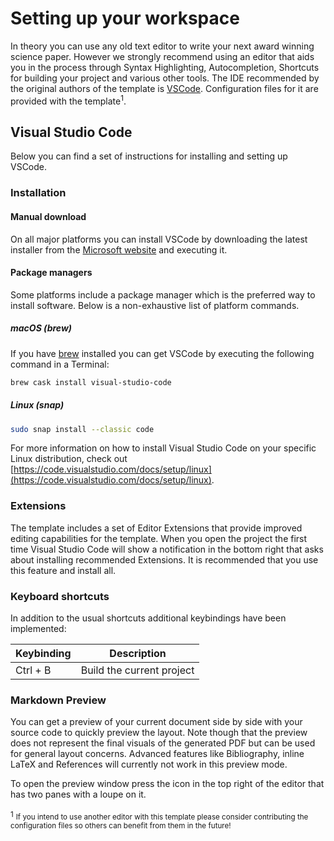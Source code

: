 # Setting up your workspace

In theory you can use any old text editor to write your next award winning science paper. However we strongly recommend using an editor that aids you in the process through Syntax Highlighting, Autocompletion, Shortcuts for building your project and various other tools. The IDE recommended by the original authors of the template is [VSCode](https://code.visualstudio.com). Configuration files for it are provided with the template<sup>1</sup>.

## Visual Studio Code

Below you can find a set of instructions for installing and setting up VSCode.

### Installation

#### Manual download

On all major platforms you can install VSCode by downloading the latest installer from the [Microsoft website](https://code.visualstudio.com) and executing it.

#### Package managers

Some platforms include a package manager which is the preferred way to install software. Below is a non-exhaustive list of platform commands.

##### macOS (brew)

If you have [brew](https://brew.sh) installed you can get VSCode by executing the following command in a Terminal:

```bash
brew cask install visual-studio-code
```

##### Linux (snap)

```bash
sudo snap install --classic code
```

For more information on how to install Visual Studio Code on your specific Linux distribution, check out [https://code.visualstudio.com/docs/setup/linux](https://code.visualstudio.com/docs/setup/linux).

### Extensions

The template includes a set of Editor Extensions that provide improved editing capabilities for the template. When you open the project the first time Visual Studio Code will show a notification in the bottom right that asks about installing recommended Extensions. It is recommended that you use this feature and install all.

### Keyboard shortcuts

In addition to the usual shortcuts additional keybindings have been implemented:

| Keybinding | Description               |
|------------|---------------------------|
| Ctrl + B   | Build the current project |

### Markdown Preview

You can get a preview of your current document side by side with your source code to quickly preview the layout. Note though that the preview does not represent the final visuals of the generated PDF but can be used for general layout concerns. Advanced features like Bibliography, inline LaTeX and References will currently not work in this preview mode.

To open the preview window press the icon in the top right of the editor that has two panes with a loupe on it.

<small>1</small> <sub>If you intend to use another editor with this template please consider contributing the configuration files so others can benefit from them in the future!</sub>
